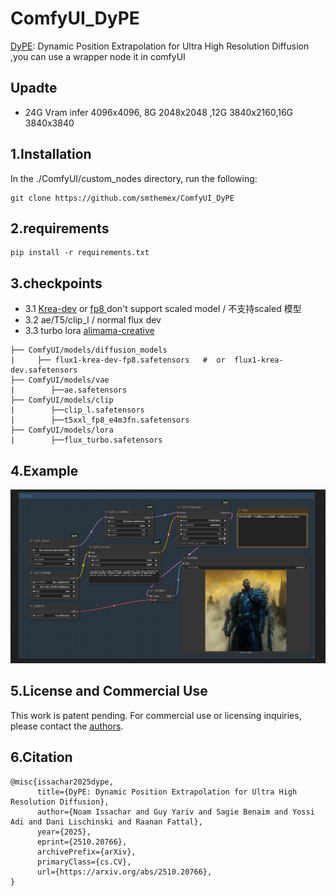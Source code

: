 # ComfyUI_DyPE
[DyPE](https://github.com/guyyariv/DyPE):  Dynamic Position Extrapolation for Ultra High Resolution Diffusion ,you can use a wrapper node it in comfyUI

Upadte
-----
* 24G Vram infer 4096x4096,  8G 2048x2048 ,12G 3840x2160,16G 3840x3840
 
  
1.Installation  
-----
  In the ./ComfyUI/custom_nodes directory, run the following:   
```
git clone https://github.com/smthemex/ComfyUI_DyPE

```

2.requirements  
----

```
pip install -r requirements.txt
```

3.checkpoints 
----

* 3.1 [Krea-dev](https://huggingface.co/black-forest-labs/FLUX.1-Krea-dev/tree/main)  or [fp8 ](https://huggingface.co/boricuapab/flux1-krea-dev-fp8/tree/main)   don't support scaled model / 不支持scaled 模型   
* 3.2 ae/T5/clip_l / normal flux dev
* 3.3 turbo lora  [alimama-creative](https://huggingface.co/alimama-creative/FLUX.1-Turbo-Alpha/tree/main)
  
```
├── ComfyUI/models/diffusion_models
|     ├── flux1-krea-dev-fp8.safetensors   #  or  flux1-krea-dev.safetensors
├── ComfyUI/models/vae
|        ├──ae.safetensors
├── ComfyUI/models/clip
|        ├──clip_l.safetensors
|        ├──t5xxl_fp8_e4m3fn.safetensors
├── ComfyUI/models/lora
|        ├──flux_turbo.safetensors
```
  
4.Example
-----
![](https://github.com/smthemex/ComfyUI_DyPE/blob/main/example_workflows/example.png)

5.License and Commercial Use
-----
This work is patent pending. For commercial use or licensing inquiries, please contact the [authors](mailto:noam.issachar@mail.huji.ac.il).

6.Citation
-----
```
@misc{issachar2025dype,
      title={DyPE: Dynamic Position Extrapolation for Ultra High Resolution Diffusion}, 
      author={Noam Issachar and Guy Yariv and Sagie Benaim and Yossi Adi and Dani Lischinski and Raanan Fattal},
      year={2025},
      eprint={2510.20766},
      archivePrefix={arXiv},
      primaryClass={cs.CV},
      url={https://arxiv.org/abs/2510.20766}, 
}
```
